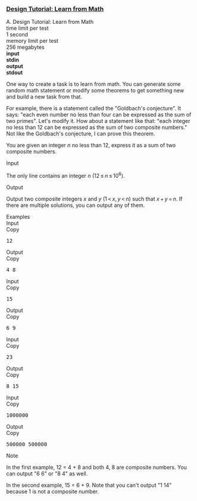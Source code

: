 <h3><a href="https://codeforces.com/contest/472/problem/A" target="_blank" rel="noopener noreferrer">Design Tutorial: Learn from Math</a></h3>
<div class="header"><div class="title">A. Design Tutorial: Learn from Math</div><div class="time-limit"><div class="property-title">time limit per test</div>1 second</div><div class="memory-limit"><div class="property-title">memory limit per test</div>256 megabytes</div><div class="input-file input-standard" style="font-weight: bold"><div class="property-title">input</div>stdin</div><div class="output-file output-standard" style="font-weight: bold"><div class="property-title">output</div>stdout</div></div><div><p>One way to create a task is to learn from math. You can generate some random math statement or modify some theorems to get something new and build a new task from that.</p><p>For example, there is a statement called the "Goldbach's conjecture". It says: "each even number no less than four can be expressed as the sum of two primes". Let's modify it. How about a statement like that: "each integer no less than 12 can be expressed as the sum of two composite numbers." Not like the Goldbach's conjecture, I can prove this theorem.</p><p>You are given an integer <span class="tex-span"><i>n</i></span> no less than 12, express it as a sum of two composite numbers.</p></div><div class="input-specification"><div class="section-title">Input</div><p>The only line contains an integer <span class="tex-span"><i>n</i></span> <span class="tex-span">(12 ≤ <i>n</i> ≤ 10<sup class="upper-index">6</sup>)</span>.</p></div><div class="output-specification"><div class="section-title">Output</div><p>Output two composite integers <span class="tex-span"><i>x</i></span> and <span class="tex-span"><i>y</i></span> <span class="tex-span">(1 &lt; <i>x</i>, <i>y</i> &lt; <i>n</i>)</span> such that <span class="tex-span"><i>x</i> + <i>y</i> = <i>n</i></span>. If there are multiple solutions, you can output any of them.</p></div><div class="sample-tests"><div class="section-title">Examples</div><div class="sample-test"><div class="input"><div class="title">Input<div title="Copy" data-clipboard-target="#id0028409093523437545" id="id006699252834629257" class="input-output-copier">Copy</div></div><pre id="id0028409093523437545">12<br></pre></div><div class="output"><div class="title">Output<div title="Copy" data-clipboard-target="#id006139610400840255" id="id0005472865359863599" class="input-output-copier">Copy</div></div><pre id="id006139610400840255">4 8<br></pre></div><div class="input"><div class="title">Input<div title="Copy" data-clipboard-target="#id001551981813197929" id="id0012561965434210165" class="input-output-copier">Copy</div></div><pre id="id001551981813197929">15<br></pre></div><div class="output"><div class="title">Output<div title="Copy" data-clipboard-target="#id0020605077742255318" id="id0007355165773219763" class="input-output-copier">Copy</div></div><pre id="id0020605077742255318">6 9<br></pre></div><div class="input"><div class="title">Input<div title="Copy" data-clipboard-target="#id00035669944849921476" id="id006399402283840405" class="input-output-copier">Copy</div></div><pre id="id00035669944849921476">23<br></pre></div><div class="output"><div class="title">Output<div title="Copy" data-clipboard-target="#id00398908829745806" id="id006978600581267853" class="input-output-copier">Copy</div></div><pre id="id00398908829745806">8 15<br></pre></div><div class="input"><div class="title">Input<div title="Copy" data-clipboard-target="#id0039799948844886324" id="id00790217174709085" class="input-output-copier">Copy</div></div><pre id="id0039799948844886324">1000000<br></pre></div><div class="output"><div class="title">Output<div title="Copy" data-clipboard-target="#id00794386195463321" id="id00019804598775651883" class="input-output-copier">Copy</div></div><pre id="id00794386195463321">500000 500000<br></pre></div></div></div><div class="note"><div class="section-title">Note</div><p>In the first example, 12 = 4 + 8 and both 4, 8 are composite numbers. You can output "6 6" or "8 4" as well.</p><p>In the second example, 15 = 6 + 9. Note that you can't output "1 14" because 1 is not a composite number.</p></div>